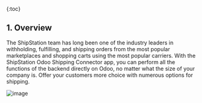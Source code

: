{:toc}

## 1. Overview
The ShipStation team has long been one of the industry leaders in withholding, fulfilling, and shipping orders from the most popular marketplaces and shopping carts using the most popular carriers. With the ShipStation Odoo Shipping Connector app, you can perform all the functions of the backend directly on Odoo, no matter what the size of your company is. Offer your customers more choice with numerous options for shipping.

![image](overview/static/images/image1.png)
